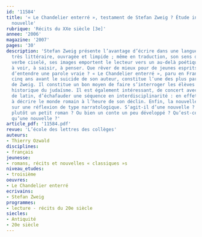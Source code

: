 ```yaml
---
id: '11584'
title: '« Le Chandelier enterré », testament de Stefan Zweig ? Étude intégrale d’une
  nouvelle'
rubrique: 'Récits du XXe siècle [3e]'
annee: '2006'
magazine: '2007'
pages: '30'
description: 'Stefan Zweig présente l’avantage d’écrire dans une langue à la fois
  très littéraire, ouvragée et limpide ; même en traduction, son sens du rythme, son
  verbe ciselé, ses images emportent le lecteur vers un au-delà poétique, lui donnent
  à voir, à saisir, à penser. Que rêver de mieux pour de jeunes esprits souvent avides
  d’entendre une parole vraie ? « Le Chandelier enterré », paru en France en 1937,
  cinq ans avant le suicide de son auteur, constitue l’une des plus parfaites réussites
  de Zweig. Il constitue un bon moyen de faire s’interroger les élèves sur la place
  historique du judaïsme. Il est également intéressant, de concert avec le professeur
  de latin, d’échafauder une séquence en interdisciplinarité : en effet, Zweig excelle
  à décrire le monde romain à l’heure de son déclin. Enfin, la nouvelle de Zweig débouche
  sur une réflexion de type narratologique. S’agit-il d’une nouvelle ? N’est-ce pas
  plutôt un petit roman ? Ou bien un conte un peu développé ? Qu’est-ce en réalité
  qu’une nouvelle ?'
article_pdf: '11584.pdf'
revue: 'L’école des lettres des collèges'
auteurs:
- Thierry Ozwald
disciplines:
- français
jeunesse:
- romans, récits et nouvelles « classiques »s
niveau_etudes:
- troisième
oeuvres:
- Le Chandelier enterré
ecrivains:
- Stefan Zweig
programmes:
- lecture - récits du 20e siècle
siecles:
- Antiquité
- 20e siècle
---
```

